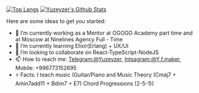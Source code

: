 [![Top Langs](https://github-readme-stats.vercel.app/api/top-langs/?username=Yuzeyzer&layout=compact&hide_border=true)](https://github.com/Yuzeyzer) [<img alt="Yuzeyzer's Github Stats" src="https://github-readme-stats.vercel.app/api?username=Yuzeyzer&show_icons=true&hide_border=true">](https://github.com/Yuzeyzer)

Here are some ideas to get you started:

- 🔭 I’m currently working as a Mentor at OGOGO Academy part time and at Moscow at Ninelines Agency Full - Time
- 🌱 I’m currently learning Elixir(Erlang) + UX/UI
- 👯 I’m looking to collaborate on React-TypeScript-NodeJS
- 📫 How to reach me: [Telegram:@Yuzeyzer](https://t.me/yuzeyzer), [Intsagram:@Y.f.maker](https://www.instagram.com/y.f.maker), Mobile: +996773152695
- ⚡ Facts: I teach music (Guitar/Piano and Music Theory (Cmaj7 + Amin7add11 + Bdim7 + E7) Chord Progressions (2-5-1))
